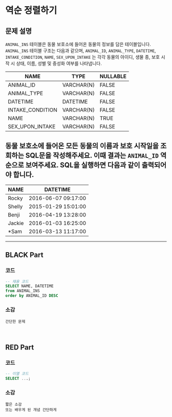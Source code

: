 # 역순 정렬하기

## 문제 설명

`ANIMAL_INS` 테이블은 동물 보호소에 들어온 동물의 정보를 담은 테이블입니다. `ANIMAL_INS` 테이블 구조는 다음과 같으며, `ANIMAL_ID`, `ANIMAL_TYPE`, `DATETIME`, `INTAKE_CONDITION`, `NAME`, `SEX_UPON_INTAKE` 는 각각 동물의 아이디, 생물 종, 보호 시작 시 상태, 이름, 성별 및 중성화 여부를 나타냅니다.

| NAME             | TYPE        | NULLABLE |
|------------------|-------------|----------|
| ANIMAL_ID        | VARCHAR(N)   | FALSE    |
| ANIMAL_TYPE      | VARCHAR(N)   | FALSE    |
| DATETIME         | DATETIME     | FALSE    |
| INTAKE_CONDITION | VARCHAR(N)   | FALSE    |
| NAME             | VARCHAR(N)   | TRUE     |
| SEX_UPON_INTAKE  | VARCHAR(N)   | FALSE    |

## 동물 보호소에 들어온 모든 동물의 이름과 보호 시작일을 조회하는 SQL문을 작성해주세요. 이때 결과는 `ANIMAL_ID` 역순으로 보여주세요. SQL을 실행하면 다음과 같이 출력되어야 합니다.

| NAME  | DATETIME              |
|-------|-----------------------|
| Rocky | 2016-06-07 09:17:00   |
| Shelly| 2015-01-29 15:01:00   |
| Benji | 2016-04-19 13:28:00   |
| Jackie| 2016-01-03 16:25:00   |
| *Sam  | 2016-03-13 11:17:00   |



---

## BLACK Part

### 코드
```sql
-- 재용 코드
SELECT NAME, DATETIME
from ANIMAL_INS
order by ANIMAL_ID DESC
```
### 소감
```plaintext
간단한 문제
```

<br/>


## RED Part

### 코드
```sql
-- 이열 코드
SELECT ...;
```
### 소감
```plaintext
짧은 소감
또는 배우게 된 개념 간단하게
```